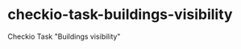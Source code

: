 checkio-task-buildings-visibility
=================================

Checkio Task "Buildings visibility"
